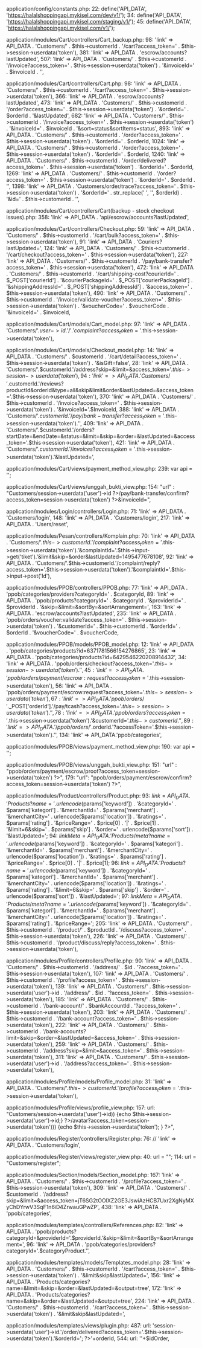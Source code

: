 
application/config/constants.php:
  22:         define('API_DATA', 'https://halalshoppingapi.mykisel.com/dev/v1/');
  34:         define('API_DATA', 'https://halalshoppingapi.mykisel.com/staging/v1/');
  45:         define('API_DATA', 'https://halalshoppingapi.mykisel.com/v1/');

application/modules/Cart/controllers/Cart_backup.php:
   98:                 'link' => API_DATA . 'Customers/' . $this->customerId . '/cart?access_token=' . $this->session->userdata('token'),
  381:             'link' => API_DATA . 'escrow/accounts?lastUpdated',
  507:             'link' => API_DATA . 'Customers/' . $this->customerId . '/invoice?access_token=' . $this->session->userdata('token') . '&invoiceId=' . $invoiceId . '',

application/modules/Cart/controllers/Cart.php:
    98:                 'link' => API_DATA . 'Customers/' . $this->customerId . '/cart?access_token=' . $this->session->userdata('token'),
   366:             'link' => API_DATA . 'escrow/accounts?lastUpdated',
   473:             'link' => API_DATA . 'Customers/' . $this->customerId . '/order?access_token=' . $this->session->userdata('token') . '&orderId=' . $orderId . '&lastUpdated',
   682:             'link' => API_DATA . 'Customers/' . $this->customerId . '/invoice?access_token=' . $this->session->userdata('token') . '&invoiceId=' . $invoiceId . '&sort=status&sortItems=status',
   893:             'link' => API_DATA . 'Customers/' . $this->customerId . '/order?access_token=' . $this->session->userdata('token') . '&orderId=' . $orderId,
  1024:             'link' => API_DATA . 'Customers/' . $this->customerId . '/order?access_token=' . $this->session->userdata('token') . '&orderId=' . $orderId,
  1240:             'link' => API_DATA . 'Customers/' . $this->customerId . '/order/delivered?access_token=' . $this->session->userdata('token') . '&orderId=' . $orderId,
  1269:             'link' => API_DATA . 'Customers/' . $this->customerId . '/order?access_token=' . $this->session->userdata('token') . '&orderId=' . $orderId . '',
  1398:             'link' => API_DATA . 'Customers/order/trace?access_token=' . $this->session->userdata('token') . '&orderId=' . str_replace(' ', '', $orderId) . '&id=' . $this->customerId . '',

application/modules/Cart/controllers/Cart(backup - stock checkout issues).php:
  358:             'link' => API_DATA . 'api/escrow/accounts?lastUpdated',

application/modules/Cart/controllers/Checkout.php:
   59:             'link' => API_DATA . 'Customers/' . $this->customerId . '/cart/bulk?access_token=' . $this->session->userdata('token'),
   91:             'link' => API_DATA . 'Couriers?lastUpdated=',
  124:             'link' => API_DATA . 'Customers/' . $this->customerId . '/cart/checkout?access_token=' . $this->session->userdata('token'),
  227:                     'link' => API_DATA . 'Customers/' . $this->customerId . '/pay/bank-transfer?access_token=' . $this->session->userdata('token'),
  472:             'link' => API_DATA . 'Customers/' . $this->customerId . '/cart/shipping-cost?courierId=' . $_POST['courierId'] . '&courierPackageId=' . $_POST['courierPackageId'] . '&shippingAddressId=' . $_POST['shippingAddressId'] . '&access_token=' . $this->session->userdata('token'),
  490:             'link' => API_DATA . 'Customers/' . $this->customerId . '/invoice/validate-voucher?access_token=' . $this->session->userdata('token') . '&voucherCode=' . $voucherCode . '&invoiceId=' . $invoiceId,

application/modules/Cart/models/Cart_model.php:
  97:             'link'   => API_DATA . 'Customers/'.$user->id.'/'.'complaint?access_token='.$this->session->userdata('token'),

application/modules/Cart/models/Checkout_model.php:
   14:             'link' => API_DATA . 'Customers/' . $customerId . '/cart/detail?access_token=' . $this->session->userdata('token') . '&isGift=false',
   28:             'link' => API_DATA . 'Customers/'.$customerId.'/address?skip=&limit=&access_token='.$this->session->userdata('token'),
   94:             'link' => API_DATA . 'Customers/'.$customerId.'/reviews?productId&orderId&type=all&skip&limit&order&lastUpdated=&access_token='.$this->session->userdata('token'),
  370:             'link' => API_DATA . 'Customers/' . $this->customerId . '/invoice?access_token=' . $this->session->userdata('token') . '&invoiceId='.$InvoiceId,
  388:             'link' => API_DATA . 'Customers/'.$customerId.'/pay/bank-transfer?access_token='.$this->session->userdata('token').'',
  409:             'link' => API_DATA . 'Customers/'.$customerId.'/orders?startDate=&endDate=&status=&limit=&skip=&order=&lastUpdated=&access_token='.$this->session->userdata('token'),
  421:             'link' => API_DATA . 'Customers/'.$customerId.'/invoices?access_token='.$this->session->userdata('token').'&lastUpdated=',

application/modules/Cart/views/payment_method_view.php:
  239:     var api = '<?php echo API_DATA; ?>';

application/modules/Cart/views/unggah_bukti_view.php:
  154:                 "url" : "<?php echo API_DATA ?>Customers/<?php echo $this->session->userdata('user')->id ?>/pay/bank-transfer/confirm?access_token=<?php echo $this->session->userdata('token') ?>&invoiceId=<?php echo $invoiceId; ?>",

application/modules/Login/controllers/Login.php:
   71:                 'link' => API_DATA . 'Customers/login',
  148:                 'link' => API_DATA . 'Customers/login',
  217:             'link' => API_DATA . 'Users/reset',

application/modules/Pesan/controllers/Komplain.php:
  70:             'link'   => API_DATA . 'Customers/'.$this->customerId.'/complaint?access_token='.$this->session->userdata('token').'&complaintId='.$this->input->get('tiket').'&limit&skip=&order&lastUpdated=1495477678108',
  92:             'link'   => API_DATA . 'Customers/'.$this->customerId.'/complaint/reply?access_token='.$this->session->userdata('token').'&complaintId='.$this->input->post('Id'),

application/modules/PPOB/controllers/PPOB.php:
   77:             'link' => API_DATA . 'ppob/categories/providers?categoryId=' . $categoryId,
   89:             'link' => API_DATA . 'ppob/products?categoryId=' . $categoryId . '&providerId=' . $providerId . '&skip=&limit=&sortBy=&sortArrangement=',
  163:             'link' => API_DATA . 'escrow/accounts?lastUpdated',
  235:             'link' => API_DATA . 'ppob/orders/voucher:validate?access_token=' . $this->session->userdata('token') . '&customerId=' . $this->customerId . '&orderId=' . $orderId . '&voucherCode=' . $voucherCode,

application/modules/PPOB/models/PPOB_model.php:
   12:                 'link' => API_DATA . 'ppob/categories/products?id=6371781566154276865',
   23:                 'link' => API_DATA . 'ppob/categories/products?id=6429546220208914432',
   34:                 'link' => API_DATA . 'ppob/orders/checkout?access_token='.$this->session->userdata('token').'',
   45:                 'link' => API_DATA . 'ppob/orders/payment/escrow:request?access_token='.$this->session->userdata('token'),
   56:                 'link' => API_DATA . 'ppob/orders/payment/escrow:request?access_token='.$this->session->userdata('token'),
   67:                 'link' => API_DATA . 'ppob/orders/'.$_POST['orderId'].'/pay/tcash?access_token='.$this->session->userdata('token').'',
   78:                 'link' => API_DATA . 'ppob/orders?access_token='.$this->session->userdata('token').'&customerId='.$this->customerId.'',
   89:                 'link' => API_DATA . '/ppob/orders/'.$orderId.'?accessToken='.$this->session->userdata('token').'',
  134:             'link' => API_DATA.'ppob/categories',

application/modules/PPOB/views/payment_method_view.php:
  190:     var api = '<?php echo API_DATA; ?>';

application/modules/PPOB/views/unggah_bukti_view.php:
  151:                 "url" : "<?php echo API_DATA ?>ppob/orders/payment/escrow/proof?access_token=<?php echo $this->session->userdata('token') ?>",
  179:               "url": "<?php echo API_DATA ?>ppob/orders/payment/escrow/confirm?access_token=<?php echo $this->session->userdata('token') ?>",

application/modules/Product/controllers/Product.php:
   93:             $link = API_DATA . 'Products?name=' . urlencode($params['keyword']) . '&categoryId=' . $params['kategori'] . '&merchantId=' . $params['merchant'] . '&merchantCity=' . urlencode($params['location']) . '&ratings=' . $params['rating'] . '&priceRange=' . $price[0] . '|' . $price[1] . '&limit=6&skip=' . $params['skip'] . '&order=' . urlencode($params['sort']) . '&lastUpdated=';
   94:             $linkMeta = API_DATA . 'Products/meta?name=' . urlencode($params['keyword']) . '&categoryId=' . $params['kategori'] . '&merchantId=' . $params['merchant'] . '&merchantCity=' . urlencode($params['location']) . '&ratings=' . $params['rating'] . '&priceRange=' . $price[0] . '|' . $price[1];
   96:             $link = API_DATA . 'Products?name=' . urlencode($params['keyword']) . '&categoryId=' . $params['kategori'] . '&merchantId=' . $params['merchant'] . '&merchantCity=' . urlencode($params['location']) . '&ratings=' . $params['rating'] . '&limit=6&skip=' . $params['skip'] . '&order=' . urlencode($params['sort']) . '&lastUpdated=';
   97:             $linkMeta = API_DATA . 'Products/meta?name=' . urlencode($params['keyword']) . '&categoryId=' . $params['kategori'] . '&merchantId=' . $params['merchant'] . '&merchantCity=' . urlencode($params['location']) . '&ratings=' . $params['rating'] . '&priceRange=';
  205:             'link' => API_DATA . 'Customers/' . $this->customerId . '/product/' . $productId . '/discuss?access_token=' . $this->session->userdata('token'),
  226:             'link' => API_DATA . 'Customers/' . $this->customerId . '/product/discuss/reply?access_token=' . $this->session->userdata('token'),

application/modules/Profile/controllers/Profile.php:
   90:             'link'   => API_DATA . 'Customers/' . $this->customerId . '/address/' . $id . '?access_token=' . $this->session->userdata('token'),
  107:             'link'   => API_DATA . 'Customers/' . $this->customerId . '/profile?access_token=' . $this->session->userdata('token'),
  139:             'link'   => API_DATA . 'Customers/' . $this->session->userdata('user')->id . '/address/' . $id . '?access_token=' . $this->session->userdata('token'),
  185:                 'link'   => API_DATA . 'Customers/' . $this->customerId . '/bank-account/' . $bankAccountId . '?access_token=' . $this->session->userdata('token'),
  203:                 'link'   => API_DATA . 'Customers/' . $this->customerId . '/bank-account?access_token=' . $this->session->userdata('token'),
  222:             'link'   => API_DATA . 'Customers/' . $this->customerId . '/bank-accounts?limit=&skip=&order=&lastUpdated=&access_token=' . $this->session->userdata('token'),
  259:             'link'   => API_DATA . 'Customers/' . $this->customerId . '/address?skip=&limit=&access_token=' . $this->session->userdata('token'),
  311:             'link'   => API_DATA . 'Customers/' . $this->session->userdata('user')->id . '/address?access_token=' . $this->session->userdata('token'),

application/modules/Profile/models/Profile_model.php:
  31:             'link'   => API_DATA . 'Customers/'.$this->customerId.'/profile?access_token='.$this->session->userdata('token'),

application/modules/Profile/views/profile_view.php:
  157:             url: "<?php echo API_DATA ?>Customers/<?php if(!is_null($this->session->userdata('user')->id)) {echo $this->session->userdata('user')->id;} ?>/avatar?access_token=<?php if(!is_null($this->session->userdata('token'))) {echo $this->session->userdata('token'); } ?>",

application/modules/Register/controllers/Register.php:
  76: 	//                'link'   => API_DATA . 'Customers/login',

application/modules/Register/views/register_view.php:
   40:                     url = "<?php echo API_DATA . 'Merchants/register' ?>";
  114:                     url = "<?php echo API_DATA ?>Customers/register";

application/modules/Section/models/Section_model.php:
  167:             'link'   => API_DATA . 'Customers/' . $this->customerId . '/profile?access_token=' . $this->session->userdata('token'),
  309:             'link'   => API_DATA . 'Customers/' . $customerId . '/address?skip=&limit=&access_token=jT6SG2tOOlXZ2GE3JswiAzHCB7Uxr2XgNyMXyChDYrwV3SqF1n6iD4ZrwauGPwZP',
  438:             'link' => API_DATA . 'ppob/categories',

application/modules/templates/controllers/References.php:
  82:                 'link' => API_DATA . 'ppob/products?categoryId=&providerId='.$providerId.'&skip=&limit=&sortBy=&sortArrangement=',
  96:                 'link' => API_DATA . 'ppob/categories/providers?categoryId='.$categoryProduct.'',

application/modules/templates/models/Templates_model.php:
   28:             'link' => API_DATA . 'Customers/' . $this->customerId . '/cart?access_token=' . $this->session->userdata('token') . '&limit&skip&lastUpdated=',
  156:             'link'   => API_DATA . 'Products/categories?name=&limit=&skip=&order=&lastUpdated=&output=tree',
  172:             'link'   => API_DATA . 'Products/categories?name=&skip=&order=&lastUpdated=&output=tree',
  224:             'link'   => API_DATA . 'Customers/' . $this->customerId . '/cart?access_token=' . $this->session->userdata('token') . '&limit&skip&lastUpdated=',

application/modules/templates/views/plugin.php:
  487:             url: '<?php echo API_DATA . 'Customers/'.$this->session->userdata('user')->id.'/order/delivered?access_token='.$this->session->userdata('token').'&orderId='; ?>'+orderId,
  544:             url: '<?php echo API_DATA.'Customers/'.$sess_user_id.'/order/success?access_token='.$sess_token.'&orderId='; ?>'+$idOrder,
